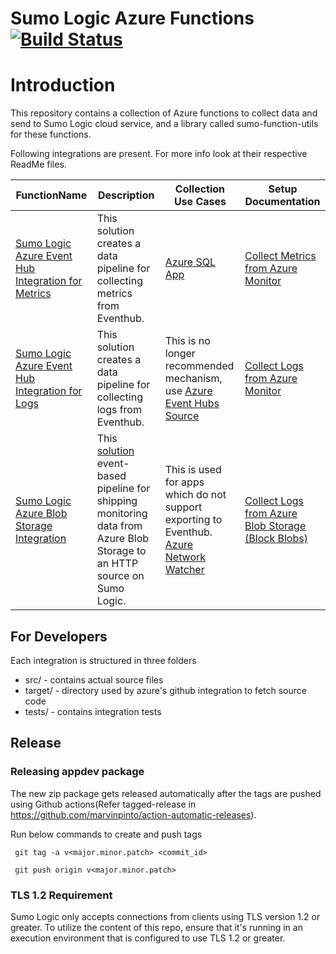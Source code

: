 Sumo Logic Azure Functions [![Build Status](https://travis-ci.org/SumoLogic/sumologic-azure-function.svg?branch=master)](https://travis-ci.org/SumoLogic/sumologic-azure-function)
==============================

# Introduction
This repository contains a collection of Azure functions to collect data and send to Sumo Logic cloud service, and a library called sumo-function-utils for these functions.

Following integrations are present. For more info look at their respective ReadMe files.

| FunctionName | Description | Collection Use Cases | Setup Documentation
| -------------| ----------- | -------------- | ------------------- |
|[Sumo Logic Azure Event Hub Integration for Metrics](EventHubs)| This solution creates a data pipeline for collecting metrics from Eventhub.|  [Azure SQL App](https://help.sumologic.com/docs/integrations/microsoft-azure/sql/#collect-metrics-from-azure-monitor-by-streaming-to-eventhub)| [Collect Metrics from Azure Monitor](https://help.sumologic.com/docs/send-data/collect-from-other-data-sources/azure-monitoring/collect-metrics-azure-monitor/) 
|[Sumo Logic Azure Event Hub Integration for Logs](EventHubs)| This solution creates a data pipeline for collecting logs from Eventhub.| This is no longer recommended mechanism, use [Azure Event Hubs Source](https://help.sumologic.com/docs/send-data/hosted-collectors/cloud-to-cloud-integration-framework/azure-event-hubs-source/)  | [Collect Logs from Azure Monitor](https://help.sumologic.com/docs/send-data/collect-from-other-data-sources/azure-monitoring/collect-logs-azure-monitor/) 
|[Sumo Logic Azure Blob Storage Integration](BlockBlobReader) | This [solution](https://help.sumologic.com/docs/send-data/collect-from-other-data-sources/azure-blob-storage/) event-based pipeline for shipping monitoring data from Azure Blob Storage to an HTTP source on Sumo Logic.| This is used for apps which do not support exporting to Eventhub. [Azure Network Watcher](https://help.sumologic.com/docs/integrations/microsoft-azure/network-watcher/#collecting-logs-for-the-azure-network-watcher-app) | [Collect Logs from Azure Blob Storage (Block Blobs)](https://help.sumologic.com/docs/send-data/collect-from-other-data-sources/azure-blob-storage/collect-logs-azure-blob-storage/) |


## For Developers
Each integration is structured in three folders
* src/     - contains actual source files
* target/  - directory used by azure's github integration to fetch source code
* tests/   - contains integration tests

## Release

### Releasing appdev package
  The new zip package gets released automatically after the tags are pushed using Github actions(Refer tagged-release in https://github.com/marvinpinto/action-automatic-releases).

  Run below commands to create and push tags
  
     git tag -a v<major.minor.patch> <commit_id>
 
     git push origin v<major.minor.patch>


### TLS 1.2 Requirement

Sumo Logic only accepts connections from clients using TLS version 1.2 or greater. To utilize the content of this repo, ensure that it's running in an execution environment that is configured to use TLS 1.2 or greater.
